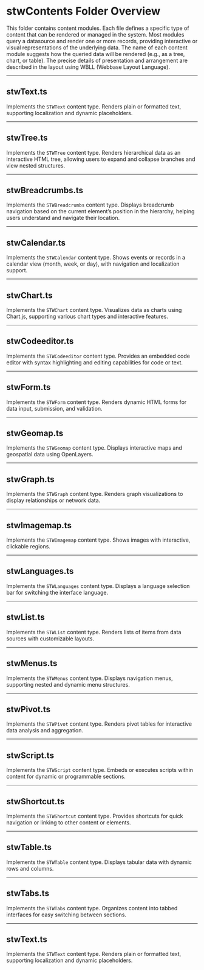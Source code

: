 # stwContents Folder Overview

This folder contains content modules. Each file defines a specific type of content that can be rendered or managed in the system. Most modules query a datasource and render one or more records, providing interactive or visual representations of the underlying data. The name of each content module suggests how the queried data will be rendered (e.g., as a tree, chart, or table). The precise details of presentation and arrangement are described in the layout using WBLL (Webbase Layout Language).

---

## stwText.ts

Implements the `STWText` content type. Renders plain or formatted text, supporting localization and dynamic placeholders.

---

## stwTree.ts

Implements the `STWTree` content type. Renders hierarchical data as an interactive HTML tree, allowing users to expand and collapse branches and view nested structures.

---

## stwBreadcrumbs.ts

Implements the `STWBreadcrumbs` content type. Displays breadcrumb navigation based on the current element’s position in the hierarchy, helping users understand and navigate their location.

---

## stwCalendar.ts

Implements the `STWCalendar` content type. Shows events or records in a calendar view (month, week, or day), with navigation and localization support.

---

## stwChart.ts

Implements the `STWChart` content type. Visualizes data as charts using Chart.js, supporting various chart types and interactive features.

---

## stwCodeeditor.ts

Implements the `STWCodeeditor` content type. Provides an embedded code editor with syntax highlighting and editing capabilities for code or text.

---

## stwForm.ts

Implements the `STWForm` content type. Renders dynamic HTML forms for data input, submission, and validation.

---

## stwGeomap.ts

Implements the `STWGeomap` content type. Displays interactive maps and geospatial data using OpenLayers.

---

## stwGraph.ts

Implements the `STWGraph` content type. Renders graph visualizations to display relationships or network data.

---

## stwImagemap.ts

Implements the `STWImagemap` content type. Shows images with interactive, clickable regions.

---

## stwLanguages.ts

Implements the `STWLanguages` content type. Displays a language selection bar for switching the interface language.

---

## stwList.ts

Implements the `STWList` content type. Renders lists of items from data sources with customizable layouts.

---

## stwMenus.ts

Implements the `STWMenus` content type. Displays navigation menus, supporting nested and dynamic menu structures.

---

## stwPivot.ts

Implements the `STWPivot` content type. Renders pivot tables for interactive data analysis and aggregation.

---

## stwScript.ts

Implements the `STWScript` content type. Embeds or executes scripts within content for dynamic or programmable sections.

---

## stwShortcut.ts

Implements the `STWShortcut` content type. Provides shortcuts for quick navigation or linking to other content or elements.

---

## stwTable.ts

Implements the `STWTable` content type. Displays tabular data with dynamic rows and columns.

---

## stwTabs.ts

Implements the `STWTabs` content type. Organizes content into tabbed interfaces for easy switching between sections.

---

## stwText.ts

Implements the `STWText` content type. Renders plain or formatted text, supporting localization and dynamic placeholders.
